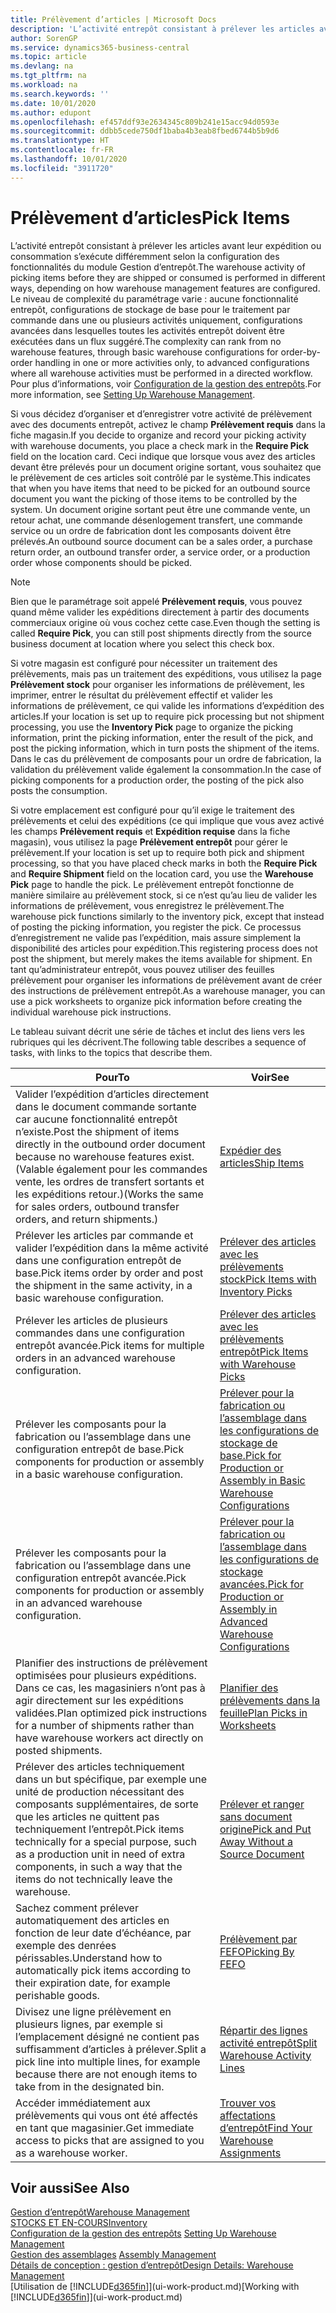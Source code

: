 ```yaml
---
title: Prélèvement d’articles | Microsoft Docs
description: 'L’activité entrepôt consistant à prélever les articles avant leur expédition ou consommation s’exécute différemment selon la configuration des fonctionnalités du module Gestion d’entrepôt. Le niveau de complexité du paramétrage varie : aucune fonctionnalité entrepôt, configurations de stockage de base pour le traitement par commande dans une ou plusieurs activités uniquement, configurations avancées dans lesquelles toutes les activités entrepôt doivent être exécutées dans un flux suggéré.'
author: SorenGP
ms.service: dynamics365-business-central
ms.topic: article
ms.devlang: na
ms.tgt_pltfrm: na
ms.workload: na
ms.search.keywords: ''
ms.date: 10/01/2020
ms.author: edupont
ms.openlocfilehash: ef457ddf93e2634345c809b241e15acc94d0593e
ms.sourcegitcommit: ddbb5cede750df1baba4b3eab8fbed6744b5b9d6
ms.translationtype: HT
ms.contentlocale: fr-FR
ms.lasthandoff: 10/01/2020
ms.locfileid: "3911720"
---
```

# <a name="pick-items"></a><span data-ttu-id="d1de6-104">Prélèvement d’articles</span><span class="sxs-lookup"><span data-stu-id="d1de6-104">Pick Items</span></span>

<span data-ttu-id="d1de6-105">L’activité entrepôt consistant à prélever les articles avant leur expédition ou consommation s’exécute différemment selon la configuration des fonctionnalités du module Gestion d’entrepôt.</span><span class="sxs-lookup"><span data-stu-id="d1de6-105">The warehouse activity of picking items before they are shipped or consumed is performed in different ways, depending on how warehouse management features are configured.</span></span> <span data-ttu-id="d1de6-106">Le niveau de complexité du paramétrage varie : aucune fonctionnalité entrepôt, configurations de stockage de base pour le traitement par commande dans une ou plusieurs activités uniquement, configurations avancées dans lesquelles toutes les activités entrepôt doivent être exécutées dans un flux suggéré.</span><span class="sxs-lookup"><span data-stu-id="d1de6-106">The complexity can rank from no warehouse features, through basic warehouse configurations for order-by-order handling in one or more activities only, to advanced configurations where all warehouse activities must be performed in a directed workflow.</span></span> <span data-ttu-id="d1de6-107">Pour plus d’informations, voir [Configuration de la gestion des entrepôts](warehouse-setup-warehouse.md).</span><span class="sxs-lookup"><span data-stu-id="d1de6-107">For more information, see [Setting Up Warehouse Management](warehouse-setup-warehouse.md).</span></span>

<span data-ttu-id="d1de6-108">Si vous décidez d’organiser et d’enregistrer votre activité de prélèvement avec des documents entrepôt, activez le champ **Prélèvement requis** dans la fiche magasin.</span><span class="sxs-lookup"><span data-stu-id="d1de6-108">If you decide to organize and record your picking activity with warehouse documents, you place a check mark in the **Require Pick** field on the location card.</span></span> <span data-ttu-id="d1de6-109">Ceci indique que lorsque vous avez des articles devant être prélevés pour un document origine sortant, vous souhaitez que le prélèvement de ces articles soit contrôlé par le système.</span><span class="sxs-lookup"><span data-stu-id="d1de6-109">This indicates that when you have items that need to be picked for an outbound source document you want the picking of those items to be controlled by the system.</span></span> <span data-ttu-id="d1de6-110">Un document origine sortant peut être une commande vente, un retour achat, une commande désenlogement transfert, une commande service ou un ordre de fabrication dont les composants doivent être prélevés.</span><span class="sxs-lookup"><span data-stu-id="d1de6-110">An outbound source document can be a sales order, a purchase return order, an outbound transfer order, a service order, or a production order whose components should be picked.</span></span>

> [!NOTE]
> <span data-ttu-id="d1de6-111">Bien que le paramétrage soit appelé **Prélèvement requis**, vous pouvez quand même valider les expéditions directement à partir des documents commerciaux origine où vous cochez cette case.</span><span class="sxs-lookup"><span data-stu-id="d1de6-111">Even though the setting is called **Require Pick**, you can still post shipments directly from the source business document at location where you select this check box.</span></span>

<span data-ttu-id="d1de6-112">Si votre magasin est configuré pour nécessiter un traitement des prélèvements, mais pas un traitement des expéditions, vous utilisez la page **Prélèvement stock** pour organiser les informations de prélèvement, les imprimer, entrer le résultat du prélèvement effectif et valider les informations de prélèvement, ce qui valide les informations d’expédition des articles.</span><span class="sxs-lookup"><span data-stu-id="d1de6-112">If your location is set up to require pick processing but not shipment processing, you use the **Inventory Pick** page to organize the picking information, print the picking information, enter the result of the pick, and post the picking information, which in turn posts the shipment of the items.</span></span> <span data-ttu-id="d1de6-113">Dans le cas du prélèvement de composants pour un ordre de fabrication, la validation du prélèvement valide également la consommation.</span><span class="sxs-lookup"><span data-stu-id="d1de6-113">In the case of picking components for a production order, the posting of the pick also posts the consumption.</span></span>

<span data-ttu-id="d1de6-114">Si votre emplacement est configuré pour qu’il exige le traitement des prélèvements et celui des expéditions (ce qui implique que vous avez activé les champs **Prélèvement requis** et **Expédition requise** dans la fiche magasin), vous utilisez la page **Prélèvement entrepôt** pour gérer le prélèvement.</span><span class="sxs-lookup"><span data-stu-id="d1de6-114">If your location is set up to require both pick and shipment processing, so that you have placed check marks in both the **Require Pick** and **Require Shipment** field on the location card, you use the **Warehouse Pick** page to handle the pick.</span></span> <span data-ttu-id="d1de6-115">Le prélèvement entrepôt fonctionne de manière similaire au prélèvement stock, si ce n’est qu’au lieu de valider les informations de prélèvement, vous enregistrez le prélèvement.</span><span class="sxs-lookup"><span data-stu-id="d1de6-115">The warehouse pick functions similarly to the inventory pick, except that instead of posting the picking information, you register the pick.</span></span> <span data-ttu-id="d1de6-116">Ce processus d’enregistrement ne valide pas l’expédition, mais assure simplement la disponibilité des articles pour expédition.</span><span class="sxs-lookup"><span data-stu-id="d1de6-116">This registering process does not post the shipment, but merely makes the items available for shipment.</span></span> <span data-ttu-id="d1de6-117">En tant qu’administrateur entrepôt, vous pouvez utiliser des feuilles prélèvement pour organiser les informations de prélèvement avant de créer des instructions de prélèvement entrepôt.</span><span class="sxs-lookup"><span data-stu-id="d1de6-117">As a warehouse manager, you can use a pick worksheets to organize pick information before creating the individual warehouse pick instructions.</span></span>

<span data-ttu-id="d1de6-118">Le tableau suivant décrit une série de tâches et inclut des liens vers les rubriques qui les décrivent.</span><span class="sxs-lookup"><span data-stu-id="d1de6-118">The following table describes a sequence of tasks, with links to the topics that describe them.</span></span>   

|<span data-ttu-id="d1de6-119">**Pour**</span><span class="sxs-lookup"><span data-stu-id="d1de6-119">**To**</span></span>|<span data-ttu-id="d1de6-120">**Voir**</span><span class="sxs-lookup"><span data-stu-id="d1de6-120">**See**</span></span>|
|------------|-------------|  
|<span data-ttu-id="d1de6-121">Valider l’expédition d’articles directement dans le document commande sortante car aucune fonctionnalité entrepôt n’existe.</span><span class="sxs-lookup"><span data-stu-id="d1de6-121">Post the shipment of items directly in the outbound order document because no warehouse features exist.</span></span> <span data-ttu-id="d1de6-122">(Valable également pour les commandes vente, les ordres de transfert sortants et les expéditions retour.)</span><span class="sxs-lookup"><span data-stu-id="d1de6-122">(Works the same for sales orders, outbound transfer orders, and return shipments.)</span></span>|[<span data-ttu-id="d1de6-123">Expédier des articles</span><span class="sxs-lookup"><span data-stu-id="d1de6-123">Ship Items</span></span>](warehouse-how-ship-items.md)|  
|<span data-ttu-id="d1de6-124">Prélever les articles par commande et valider l’expédition dans la même activité dans une configuration entrepôt de base.</span><span class="sxs-lookup"><span data-stu-id="d1de6-124">Pick items order by order and post the shipment in the same activity, in a basic warehouse configuration.</span></span>|[<span data-ttu-id="d1de6-125">Prélever des articles avec les prélèvements stock</span><span class="sxs-lookup"><span data-stu-id="d1de6-125">Pick Items with Inventory Picks</span></span>](warehouse-how-to-pick-items-with-inventory-picks.md)|
|<span data-ttu-id="d1de6-126">Prélever les articles de plusieurs commandes dans une configuration entrepôt avancée.</span><span class="sxs-lookup"><span data-stu-id="d1de6-126">Pick items for multiple orders in an advanced warehouse configuration.</span></span>|[<span data-ttu-id="d1de6-127">Prélever des articles avec les prélèvements entrepôt</span><span class="sxs-lookup"><span data-stu-id="d1de6-127">Pick Items with Warehouse Picks</span></span>](warehouse-how-to-pick-items-for-warehouse-shipment.md)|  
|<span data-ttu-id="d1de6-128">Prélever les composants pour la fabrication ou l’assemblage dans une configuration entrepôt de base.</span><span class="sxs-lookup"><span data-stu-id="d1de6-128">Pick components for production or assembly in a basic warehouse configuration.</span></span>|[<span data-ttu-id="d1de6-129">Prélever pour la fabrication ou l’assemblage dans les configurations de stockage de base.</span><span class="sxs-lookup"><span data-stu-id="d1de6-129">Pick for Production or Assembly in Basic Warehouse Configurations</span></span>](warehouse-how-to-pick-for-production.md)|
|<span data-ttu-id="d1de6-130">Prélever les composants pour la fabrication ou l’assemblage dans une configuration entrepôt avancée.</span><span class="sxs-lookup"><span data-stu-id="d1de6-130">Pick components for production or assembly in an advanced warehouse configuration.</span></span>|[<span data-ttu-id="d1de6-131">Prélever pour la fabrication ou l’assemblage dans les configurations de stockage avancées.</span><span class="sxs-lookup"><span data-stu-id="d1de6-131">Pick for Production or Assembly in Advanced Warehouse Configurations</span></span>](warehouse-how-to-pick-for-internal-operations-in-advanced-warehousing.md)|  
|<span data-ttu-id="d1de6-132">Planifier des instructions de prélèvement optimisées pour plusieurs expéditions. Dans ce cas, les magasiniers n’ont pas à agir directement sur les expéditions validées.</span><span class="sxs-lookup"><span data-stu-id="d1de6-132">Plan optimized pick instructions for a number of shipments rather than have warehouse workers act directly on posted shipments.</span></span>|[<span data-ttu-id="d1de6-133">Planifier des prélèvements dans la feuille</span><span class="sxs-lookup"><span data-stu-id="d1de6-133">Plan Picks in Worksheets</span></span>](warehouse-how-to-plan-picks-in-worksheets.md)|  
|<span data-ttu-id="d1de6-134">Prélever des articles techniquement dans un but spécifique, par exemple une unité de production nécessitant des composants supplémentaires, de sorte que les articles ne quittent pas techniquement l’entrepôt.</span><span class="sxs-lookup"><span data-stu-id="d1de6-134">Pick items technically for a special purpose, such as a production unit in need of extra components, in such a way that the items do not technically leave the warehouse.</span></span>|[<span data-ttu-id="d1de6-135">Prélever et ranger sans document origine</span><span class="sxs-lookup"><span data-stu-id="d1de6-135">Pick and Put Away Without a Source Document</span></span>](warehouse-how-to-create-put-aways-from-internal-put-aways.md)|
|<span data-ttu-id="d1de6-136">Sachez comment prélever automatiquement des articles en fonction de leur date d’échéance, par exemple des denrées périssables.</span><span class="sxs-lookup"><span data-stu-id="d1de6-136">Understand how to automatically pick items according to their expiration date, for example perishable goods.</span></span>|[<span data-ttu-id="d1de6-137">Prélèvement par FEFO</span><span class="sxs-lookup"><span data-stu-id="d1de6-137">Picking By FEFO</span></span>](warehouse-picking-by-fefo.md)|
|<span data-ttu-id="d1de6-138">Divisez une ligne prélèvement en plusieurs lignes, par exemple si l’emplacement désigné ne contient pas suffisamment d’articles à prélever.</span><span class="sxs-lookup"><span data-stu-id="d1de6-138">Split a pick line into multiple lines, for example because there are not enough items to take from in the designated bin.</span></span>|[<span data-ttu-id="d1de6-139">Répartir des lignes activité entrepôt</span><span class="sxs-lookup"><span data-stu-id="d1de6-139">Split Warehouse Activity Lines</span></span>](warehouse-how-to-split-warehouse-activity-lines.md)|
|<span data-ttu-id="d1de6-140">Accéder immédiatement aux prélèvements qui vous ont été affectés en tant que magasinier.</span><span class="sxs-lookup"><span data-stu-id="d1de6-140">Get immediate access to picks that are assigned to you as a warehouse worker.</span></span>|[<span data-ttu-id="d1de6-141">Trouver vos affectations d’entrepôt</span><span class="sxs-lookup"><span data-stu-id="d1de6-141">Find Your Warehouse Assignments</span></span>](warehouse-how-to-find-your-warehouse-assignments.md)|  

## <a name="see-also"></a><span data-ttu-id="d1de6-142">Voir aussi</span><span class="sxs-lookup"><span data-stu-id="d1de6-142">See Also</span></span>  
[<span data-ttu-id="d1de6-143">Gestion d’entrepôt</span><span class="sxs-lookup"><span data-stu-id="d1de6-143">Warehouse Management</span></span>](warehouse-manage-warehouse.md)  
[<span data-ttu-id="d1de6-144">STOCKS ET EN-COURS</span><span class="sxs-lookup"><span data-stu-id="d1de6-144">Inventory</span></span>](inventory-manage-inventory.md)  
<span data-ttu-id="d1de6-145">[Configuration de la gestion des entrepôts](warehouse-setup-warehouse.md)   </span><span class="sxs-lookup"><span data-stu-id="d1de6-145">[Setting Up Warehouse Management](warehouse-setup-warehouse.md)   </span></span>  
<span data-ttu-id="d1de6-146">[Gestion des assemblages](assembly-assemble-items.md)  </span><span class="sxs-lookup"><span data-stu-id="d1de6-146">[Assembly Management](assembly-assemble-items.md)  </span></span>  
[<span data-ttu-id="d1de6-147">Détails de conception : gestion d’entrepôt</span><span class="sxs-lookup"><span data-stu-id="d1de6-147">Design Details: Warehouse Management</span></span>](design-details-warehouse-management.md)  
<span data-ttu-id="d1de6-148">[Utilisation de [!INCLUDE[d365fin](includes/d365fin_md.md)]](ui-work-product.md)</span><span class="sxs-lookup"><span data-stu-id="d1de6-148">[Working with [!INCLUDE[d365fin](includes/d365fin_md.md)]](ui-work-product.md)</span></span>
